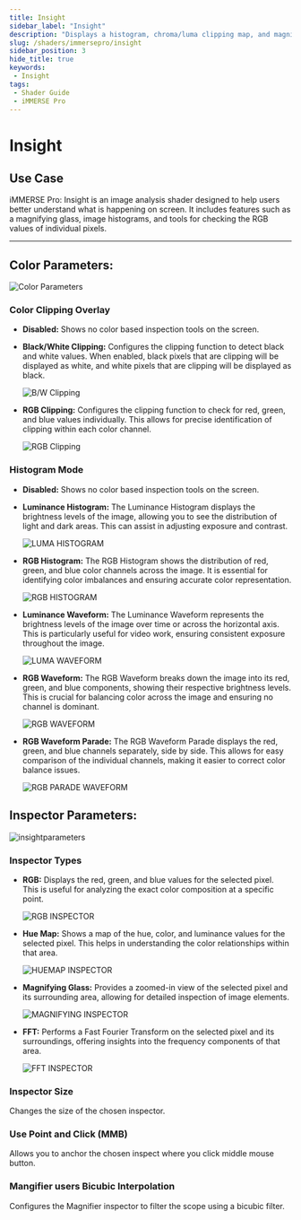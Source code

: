 ```yaml
---
title: Insight
sidebar_label: "Insight"
description: "Displays a histogram, chroma/luma clipping map, and magnification tool within ReShade."
slug: /shaders/immersepro/insight
sidebar_position: 3
hide_title: true
keywords: 
 - Insight
tags:
 - Shader Guide
 - iMMERSE Pro
---
```


# Insight

## Use Case
iMMERSE Pro: Insight is an image analysis shader designed to help users better understand what is happening on screen. It includes features such as a magnifying glass, image histograms, and tools for checking the RGB values of individual pixels.

---

## Color Parameters:

![Color Parameters](./images/insightcolorparameters.webp)

### **Color Clipping Overlay**
 * **Disabled:** Shows no color based inspection tools on the screen.
 * **Black/White Clipping:** Configures the clipping function to detect black and white values. When enabled, black pixels that are clipping will be displayed as white, and white pixels that are clipping will be displayed as black.

    ![B/W Clipping](./images/insight_clippingbw.webp)
 * **RGB Clipping:** Configures the clipping function to check for red, green, and blue values individually. This allows for precise identification of clipping within each color channel.

    ![RGB Clipping](./images/insight_clippingrgb.webp)

### **Histogram Mode**
 * **Disabled:** Shows no color based inspection tools on the screen.
 * **Luminance Histogram:** The Luminance Histogram displays the brightness levels of the image, allowing you to see the distribution of light and dark areas. This can assist in adjusting exposure and contrast.

    ![LUMA HISTOGRAM](./images/insight_scope_lumahistogram.webp)
 * **RGB Histogram:** The RGB Histogram shows the distribution of red, green, and blue color channels across the image. It is essential for identifying color imbalances and ensuring accurate color representation.

    ![RGB HISTOGRAM](./images/insight_scope_rgbhistogram.webp)
 * **Luminance Waveform:** The Luminance Waveform represents the brightness levels of the image over time or across the horizontal axis. This is particularly useful for video work, ensuring consistent exposure throughout the image.

    ![LUMA WAVEFORM](./images/insight_scope_lumawaveform.webp)
 * **RGB Waveform:** The RGB Waveform breaks down the image into its red, green, and blue components, showing their respective brightness levels. This is crucial for balancing color across the image and ensuring no channel is dominant.

    ![RGB WAVEFORM](./images/insight_scope_rgbawaveform.webp)
 * **RGB Waveform Parade:** The RGB Waveform Parade displays the red, green, and blue channels separately, side by side. This allows for easy comparison of the individual channels, making it easier to correct color balance issues.

    ![RGB PARADE WAVEFORM](./images/insight_scope_waveformparade.webp)

## Inspector Parameters:

![insightparameters](./images/insightinspectorparameters.webp)

### Inspector Types
 * **RGB:** Displays the red, green, and blue values for the selected pixel. This is useful for analyzing the exact color composition at a specific point.

   ![RGB INSPECTOR](./images/insight_inspector_rgb.webp)
* **Hue Map:** Shows a map of the hue, color, and luminance values for the selected pixel. This helps in understanding the color relationships within that area.

   ![HUEMAP INSPECTOR](./images/insight_inspector_huemaps.webp)
* **Magnifying Glass:**
Provides a zoomed-in view of the selected pixel and its surrounding area, allowing for detailed inspection of image elements.

   ![MAGNIFYING INSPECTOR](./images/insight_inspector_magnifying.webp)
* **FFT:** Performs a Fast Fourier Transform on the selected pixel and its surroundings, offering insights into the frequency components of that area.

   ![FFT INSPECTOR](./images/insight_inspector_fft.webp)

### Inspector Size
Changes the size of the chosen inspector.

### Use Point and Click (MMB)
Allows you to anchor the chosen inspect where you click middle mouse button.

### Mangifier users Bicubic Interpolation
Configures the Magnifier inspector to filter the scope using a bicubic filter.